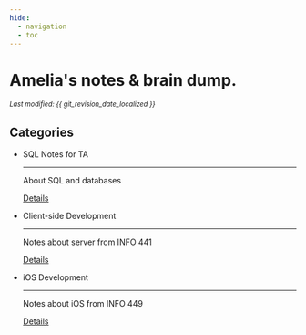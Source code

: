 ```yaml
---
hide:
  - navigation
  - toc
---
```


# Amelia's notes & brain dump.

<small><i>Last modified: {{ git_revision_date_localized }}</i></small>

## Categories

<div class="grid cards" markdown>

-   SQL Notes for TA

    ---

    About SQL and databases
    
    <a href="/SQL/Index" class="details-link">Details</a>

-   Client-side Development

    ---

    Notes about server from INFO 441

    <a href="/INFO441/Index" class="details-link">Details</a>

-   iOS Development

    ---

    Notes about iOS from INFO 449

    <a href="/INFO449/Index" class="details-link">Details</a>

</div>
